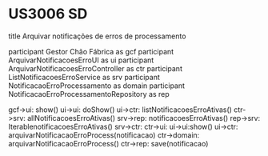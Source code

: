 # US3006 SD
title Arquivar notificações de erros de processamento

participant Gestor Chão Fábrica as gcf
participant ArquivarNotificacoesErroUI as ui
participant ArquivarNotificacoesErroController as ctr
participant ListNotificacoesErroService as srv
participant NotificacaoErroProcessamento as domain
participant NotificacaoErroProcessamentoRepository as rep

gcf->ui: show()
ui->ui: doShow()
ui->ctr: listNotificacoesErroAtivas()
ctr->srv: allNotificacoesErroAtivas()
srv->rep: notificacoesErroAtivas()
rep->srv: Iterable<NotificacaoErroProcessamento>notificacoesErroAtivas()
srv->ctr:
ctr->ui:
ui->ui:show()
ui->ctr: arquivarNotificacaoErroProcess(notificacao)
ctr->domain: arquivarNotificacaoErroProcess()
ctr->rep: save(notificacao)
